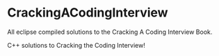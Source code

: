 # CrackingACodingInterview
All eclipse compiled solutions to the Cracking A Coding Interview Book.

C++ solutions to Cracking the Coding Interview!
